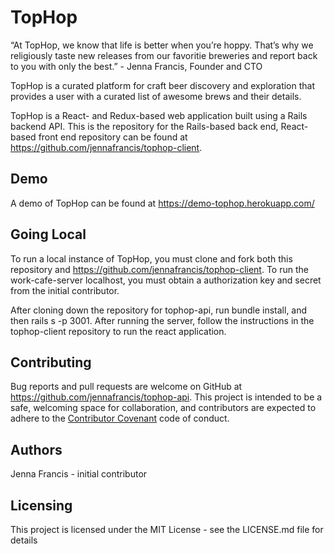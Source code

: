 # TopHop

“At TopHop, we know that life is better when you’re hoppy. That’s why we religiously taste new releases from our favoritie breweries and report back to you with only the best.” - Jenna Francis, Founder and CTO

TopHop is a curated platform for craft beer discovery and exploration that provides a user with a curated list of awesome brews and their details.

TopHop is a React- and Redux-based web application built using a Rails backend API. This is the repository for the Rails-based back end, React-based front end repository can be found at https://github.com/jennafrancis/tophop-client.

## Demo

A demo of TopHop can be found at https://demo-tophop.herokuapp.com/

## Going Local

To run a local instance of TopHop, you must clone and fork both this repository and https://github.com/jennafrancis/tophop-client. To run the work-cafe-server localhost, you must obtain a authorization key and secret from the initial contributor.

After cloning down the repository for tophop-api, run bundle install, and then rails s -p 3001. After running the server, follow the instructions in the tophop-client repository to run the react application.


## Contributing

Bug reports and pull requests are welcome on GitHub at https://github.com/jennafrancis/tophop-api. This project is intended to be a safe, welcoming space for collaboration, and contributors are expected to adhere to the [Contributor Covenant](http://contributor-covenant.org) code of conduct.

## Authors

Jenna Francis - initial contributor

## Licensing

This project is licensed under the MIT License - see the LICENSE.md file for details
